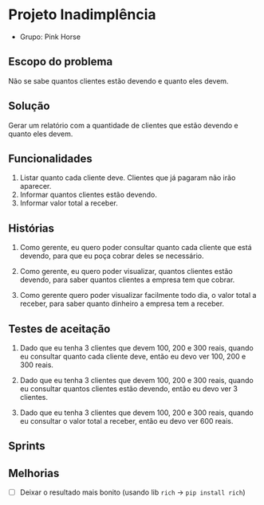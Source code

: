 # Projeto Inadimplência

- Grupo: Pink Horse

## Escopo do problema

Não se sabe quantos clientes estão devendo e quanto eles devem.

## Solução

Gerar um relatório com a quantidade de clientes que estão devendo e quanto eles devem.

## Funcionalidades

1. Listar quanto cada cliente deve. Clientes que já pagaram não irão aparecer.
2. Informar quantos clientes estão devendo.
3. Informar valor total a receber.

## Histórias

1. Como gerente, eu quero poder consultar quanto cada cliente que está devendo, para que eu poça cobrar deles se necessário.

2. Como gerente, eu quero poder visualizar, quantos clientes estão devendo, para saber quantos clientes a empresa tem que cobrar.

3. Como gerente quero poder visualizar facilmente todo dia, o valor total a receber, para saber quanto dinheiro a empresa tem a receber.

## Testes de aceitação

1. Dado que eu tenha 3 clientes que devem 100, 200 e 300 reais, quando eu consultar quanto cada cliente deve, então eu devo ver 100, 200 e 300 reais.

2. Dado que eu tenha 3 clientes que devem 100, 200 e 300 reais, quando eu consultar quantos clientes estão devendo, então eu devo ver 3 clientes.

3. Dado que eu tenha 3 clientes que devem 100, 200 e 300 reais, quando eu consultar o valor total a receber, então eu devo ver 600 reais.

## Sprints

## Melhorias

- [ ] Deixar o resultado mais bonito (usando lib `rich` -> `pip install rich`)
